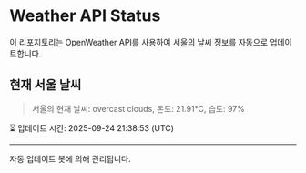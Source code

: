 
# Weather API Status

이 리포지토리는 OpenWeather API를 사용하여 서울의 날씨 정보를 자동으로 업데이트합니다.

## 현재 서울 날씨
> 서울의 현재 날씨: overcast clouds, 온도: 21.91°C, 습도: 97%

⏳ 업데이트 시간: 2025-09-24 21:38:53 (UTC)

---
자동 업데이트 봇에 의해 관리됩니다.
